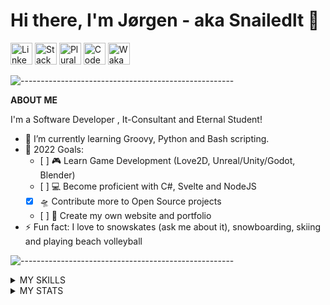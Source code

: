 # Hi there, I'm Jørgen - aka Snailedlt 👋

[<img title="Linkedin" height=35px src="https://cdn.jsdelivr.net/gh/devicons/devicon/icons/linkedin/linkedin-original.svg" />][Linkedin]
[<img title="StackOverflow" height=35px src="https://upload.wikimedia.org/wikipedia/commons/e/ef/Stack_Overflow_icon.svg" />][StackOverflow]
[<img title="Pluralsight" height=35px src="https://user-images.githubusercontent.com/43886029/184349691-bc76017d-1548-4663-8aad-8c1415b99f27.svg" />][Pluralsight]
[<img title="Codewars" height=35px src="https://www.codewars.com/packs/assets/logo.61192cf7.svg" />][Codewars]
[<img title="WakaTime" height=35px src="https://user-images.githubusercontent.com/43886029/193454699-4bd4e5d2-4dfb-4093-bd2a-35915fe0daf4.svg" />][WakaTime]

![-----------------------------------------------------](
https://raw.githubusercontent.com/andreasbm/readme/master/assets/lines/aqua.png)

**ABOUT ME**

I'm a Software Developer , It-Consultant and Eternal Student!
- 🌱 I’m currently learning Groovy, Python and Bash scripting.
- 🥅 2022 Goals: 
  - [ ] 🎮 Learn Game Development (Love2D, Unreal/Unity/Godot, Blender)
  - [ ] 💻 Become proficient with C#, Svelte and NodeJS
  - [x] 🛸 Contribute more to Open Source projects
  - [ ] 📄 Create my own website and portfolio
- ⚡ Fun fact: I love to snowskates (ask me about it), snowboarding, skiing and playing beach volleyball

![-----------------------------------------------------](
https://raw.githubusercontent.com/andreasbm/readme/master/assets/lines/aqua.png)

<details>
  <summary>MY SKILLS </summary>

<div align="center"><i>Languages, Frameworks and Databases are ordered by proficiency (highest to lowest)</i><div/>

<div align="center"><b>Languages</b><div/>

[<img alt="Java" title="Java" width="35px" src="https://cdn.jsdelivr.net/gh/devicons/devicon/icons/java/java-original.svg" />][Java meme]
[<img alt="JavaScript" title="JavaScript" width="35px" src="https://cdn.jsdelivr.net/gh/devicons/devicon/icons/javascript/javascript-original.svg" />][JavaScript meme]
[<img alt="C#" title="C#" width="35px" src="https://cdn.jsdelivr.net/gh/devicons/devicon/icons/csharp/csharp-original.svg" />][C# meme]
[<img alt="Groovy" title="Groovy" width="35px" src="https://cdn.jsdelivr.net/gh/devicons/devicon/icons/groovy/groovy-original.svg" />][Groovy meme]
[<img alt="Bash" title="Bash" width="35px" src="https://cdn.jsdelivr.net/gh/devicons/devicon/icons/bash/bash-original.svg" />][Bash meme]
[<img alt="Python" title="Python" width="35px" src="https://cdn.jsdelivr.net/gh/devicons/devicon/icons/python/python-original.svg" />][Python meme]
[<img alt="Kotlin" title="Kotlin" width="35px" src="https://cdn.jsdelivr.net/gh/devicons/devicon/icons/kotlin/kotlin-original.svg" />][Kotlin meme]
[<img alt="HTML5" title="HTML5" width="35px" src="https://cdn.jsdelivr.net/gh/devicons/devicon/icons/html5/html5-original.svg" />][HTML5 meme]
[<img alt="PHP" title="PHP" width="35px" src="https://cdn.jsdelivr.net/gh/devicons/devicon/icons/php/php-original.svg" />][PHP meme]
[<img alt="CSS3" title="CSS3" width="35px" src="https://cdn.jsdelivr.net/gh/devicons/devicon/icons/css3/css3-original.svg" />][CSS3 meme]
[<img alt="Lua" title="Lua" width="35px" src="https://cdn.jsdelivr.net/gh/devicons/devicon/icons/lua/lua-original.svg" />][Lua meme]

<div align="center"><b>Frameworks and Libraries</b><div/>

<img alt="Svelte" title="Svelte" width="35px" src="https://cdn.jsdelivr.net/gh/devicons/devicon/icons/svelte/svelte-original.svg" />
<img alt="Vue" title="Vue" width="35px" src="https://cdn.jsdelivr.net/gh/devicons/devicon/icons/vuejs/vuejs-original.svg" />
<img alt="Laravel" title="Laravel" width="35px" src="https://cdn.jsdelivr.net/gh/devicons/devicon/icons/laravel/laravel-plain.svg" />
<img alt="Discord.js" title="Discord.js" width="35px" src="https://cdn.jsdelivr.net/gh/devicons/devicon/icons/discordjs/discordjs-original.svg" />
<img alt="Node.js" title="Node.js" width="35px" src="https://cdn.jsdelivr.net/gh/devicons/devicon/icons/nodejs/nodejs-original.svg" />
<img alt="React" title="React" width="35px" src="https://cdn.jsdelivr.net/gh/devicons/devicon/icons/react/react-original.svg" />
<img alt="Meteor" title="Meteor" width="35px" src="https://cdn.jsdelivr.net/gh/devicons/devicon/icons/meteor/meteor-original.svg" />

<div align="center"><b>Databases</b><div/>

<img alt="Azure SQL Database" title="Azure SQL Database" width="35px" src="https://code.benco.io/icon-collection/azure-docs/sql-database.svg" />
<img alt="MariaDB" title="MariaDB" width="35px" src="https://mariadb.com/wp-content/uploads/2019/11/mariadb-logo-vertical_blue.svg" />
<img alt="MySQL" title="MySQL" width="35px" src="https://cdn.jsdelivr.net/gh/devicons/devicon/icons/mysql/mysql-original.svg" />
<img alt="SQLite" title="SQLite" width="35px" src="https://cdn.jsdelivr.net/gh/devicons/devicon/icons/sqlite/sqlite-original.svg" />
<img alt="MongoDB" title="MongoDB" width="35px" src="https://cdn.jsdelivr.net/gh/devicons/devicon/icons/mongodb/mongodb-original.svg" />

<div align="center"><b>IDE's and Code Editors</b><div/>

<img alt="Visual Studio Code" title="Visual Studio Code" width="35px" src="https://cdn.jsdelivr.net/gh/devicons/devicon/icons/vscode/vscode-original.svg" />
<img alt="Android Studio" title="Android Studio" width="35px" src="https://cdn.jsdelivr.net/gh/devicons/devicon/icons/androidstudio/androidstudio-original.svg" />
<img alt="WebStorm" title="WebStorm" width="35px" src="https://cdn.freebiesupply.com/logos/large/2x/webstorm-icon-logo-svg-vector.svg" />
<img alt="PHPStorm" title="PHPStorm" width="35px" src="https://cdn.freebiesupply.com/logos/large/2x/phpstorm-1-logo-svg-vector.svg" />
<img alt="IntelliJ" title="IntelliJ" width="35px" src="https://cdn.freebiesupply.com/logos/large/2x/intellij-idea-1-logo-svg-vector.svg" />
<img alt="Netbeans" title="Netbeans" width="35px" src="https://upload.wikimedia.org/wikipedia/commons/9/98/Apache_NetBeans_Logo.svg" />
<img alt="Visual Studio" title="Visual Studio" width="35px" src="https://cdn.jsdelivr.net/gh/devicons/devicon/icons/visualstudio/visualstudio-plain.svg" />

<div align="center"><b>Tools</b><div/>

[<img alt="Git" title="Git" width="35px" src="https://cdn.jsdelivr.net/gh/devicons/devicon/icons/git/git-original.svg" />][Git meme]
[<picture>
  <source media="(prefers-color-scheme: dark)" srcset="https://user-images.githubusercontent.com/43886029/180790910-37fc43da-eb83-4db6-9079-469fe83be1d5.svg">
  <img alt="GitHub" title="GitHub" width="35px"  src="https://cdn.jsdelivr.net/gh/devicons/devicon/icons/github/github-original.svg">
</picture>][GitHub meme]
[<img alt="GitLab" title="GitLab" width="35px" src="https://cdn.jsdelivr.net/gh/devicons/devicon/icons/gitlab/gitlab-original.svg" />][GitLab meme]
[<img alt="BitBucket" title="BitBucket" width="35px" src="https://cdn.jsdelivr.net/gh/devicons/devicon/icons/bitbucket/bitbucket-original.svg" />][BitBucket meme]
[<img alt="Azure DevOps" title="Azure DevOps" width="35px" src="https://cdn.jsdelivr.net/npm/simple-icons@3.13.0/icons/azuredevops.svg" />][Azure DevOps meme]
[<img alt="Azure" title="Azure" width="35px" src="https://cdn.jsdelivr.net/gh/devicons/devicon/icons/azure/azure-original.svg" />][Azure meme]
[<img alt="Azure Data Factory" title="Azure Data Factory" width="35px" src="https://code.benco.io/icon-collection/azure-docs/data-factory.svg" />][Azure Data Factory meme]
[<img alt="Azure Logic Apps" title="Azure Logic Apps" width="35px" src="https://code.benco.io/icon-collection/azure-docs/logic-apps.svg" />][Azure Logic Apps meme]
[<img alt="Power BI" title="Power BI" width="35px" src="https://powerbi.microsoft.com/pictures/application-logos/svg/powerbi.svg" />][Power Bi meme]
[<img alt="Jira" title="Jira" width="35px" src="https://cdn.jsdelivr.net/gh/devicons/devicon/icons/jira/jira-original.svg" />][Jira meme]
[<img alt="Confluence" title="Confluence" width="35px" src="https://cdn.jsdelivr.net/gh/devicons/devicon/icons/confluence/confluence-original.svg" />][Confluence meme]
[<img alt="Trello" title="Trello" width="35px" src="https://cdn.jsdelivr.net/gh/devicons/devicon/icons/trello/trello-plain.svg" />][Trello meme]
[<img alt="IFTTT" title="IFTTT" width="35px" src="https://cdn.jsdelivr.net/gh/devicons/devicon/icons/ifttt/ifttt-original.svg" />][IFTTT meme]
[<img alt="Jenkins" title="Jenkins" width="35px" src="https://cdn.jsdelivr.net/gh/devicons/devicon/icons/jenkins/jenkins-original.svg" />][Jenkins meme]
[<img alt="Maven" title="Maven" width="35px" src="https://user-images.githubusercontent.com/43886029/158700244-8b9a5dd1-53e8-4ea5-a0d5-3727094a35d6.svg" />][Maven meme]

<div align="center"><b>Operating Systems</b><div/>

<img alt="Windows 10" title="Windows 10" width="35px" src="https://upload.wikimedia.org/wikipedia/commons/4/48/Windows_logo_-_2012_%28dark_blue%29.svg" />
<img alt="Linux" title="Linux" width="35px" src="https://cdn.jsdelivr.net/gh/devicons/devicon/icons/linux/linux-original.svg" />
<img alt="Ubuntu" title="Ubuntu" width="35px" src="https://cdn.jsdelivr.net/gh/devicons/devicon/icons/ubuntu/ubuntu-plain.svg" />

<div align="center"><b>Game Development</b><div/>

[<img alt="Unity" title="Unity" width="35px" src="https://cdn.jsdelivr.net/gh/devicons/devicon/icons/unity/unity-original.svg" />][Unity meme]
[<img alt="LOVE2D" title="LOVE2D" width="35px" src="https://user-images.githubusercontent.com/43886029/169504610-658aacdf-ee9c-41f3-aad2-5eebaa3f5d26.png" />][LOVE2D meme]

</details>

<details>
  <summary>MY STATS</summary>  

*Check out [my wakatime profile](https://wakatime.com/@Snailedlt) to see more stats*
<img align="left" width="100%" alt="Snailedlt's GitHub Stats" src="https://github-readme-stats.vercel.app/api?username=Snailedlt&&theme=react-dark&show_icons=true&hide_border=true&bg_color=0d1117&title_color=22eded&icon_color=22eded&text_color=cacaca&color=22eded&border_radius=0&count_private=true" />
<img align="left" width="100%" alt="Snailedlt's GitHub Contributions Graph" src="https://activity-graph.herokuapp.com/graph?username=Snailedlt&theme=react-dark&bg_color=0d1117&color=22eded&line=22eded&point=00000000&area=true&area_color=22EDED&hide_border=true&custom_title=Contributions">

  
  <!--START_SECTION:waka-->
![Code Time](http://img.shields.io/badge/Code%20Time-289%20hrs%2050%20mins-blue)

![Profile Views](http://img.shields.io/badge/Profile%20Views-26-blue)

![Lines of code](https://img.shields.io/badge/From%20Hello%20World%20I%27ve%20Written-59%20Thousand%20lines%20of%20code-blue)

**I'm a Night 🦉** 

```text
🌞 Morning    32 commits     ██░░░░░░░░░░░░░░░░░░░░░░░   8.84% 
🌆 Daytime    133 commits    █████████░░░░░░░░░░░░░░░░   36.74% 
🌃 Evening    127 commits    ████████░░░░░░░░░░░░░░░░░   35.08% 
🌙 Night      70 commits     ████░░░░░░░░░░░░░░░░░░░░░   19.34%

```
📅 **I'm Most Productive on Friday** 

```text
Monday       51 commits     ███░░░░░░░░░░░░░░░░░░░░░░   14.09% 
Tuesday      51 commits     ███░░░░░░░░░░░░░░░░░░░░░░   14.09% 
Wednesday    53 commits     ███░░░░░░░░░░░░░░░░░░░░░░   14.64% 
Thursday     43 commits     ███░░░░░░░░░░░░░░░░░░░░░░   11.88% 
Friday       71 commits     █████░░░░░░░░░░░░░░░░░░░░   19.61% 
Saturday     34 commits     ██░░░░░░░░░░░░░░░░░░░░░░░   9.39% 
Sunday       59 commits     ████░░░░░░░░░░░░░░░░░░░░░   16.3%

```


📊 **This Week I Spent My Time On** 

```text
💬 Programming Languages: 
Svelte                   10 hrs 34 mins      ████████████████████░░░░░   81.68% 
YAML                     58 mins             ██░░░░░░░░░░░░░░░░░░░░░░░   7.6% 
JSON                     36 mins             █░░░░░░░░░░░░░░░░░░░░░░░░   4.71% 
XML                      12 mins             ░░░░░░░░░░░░░░░░░░░░░░░░░   1.6% 
Bash                     12 mins             ░░░░░░░░░░░░░░░░░░░░░░░░░   1.59%

🔥 Editors: 
VS Code                  12 hrs 56 mins      █████████████████████████   100.0%

💻 Operating System: 
Windows                  12 hrs 56 mins      █████████████████████████   100.0%

```


 Last Updated on 27/10/2022 12:39:40 UTC
<!--END_SECTION:waka-->
</details>


[linkedin]: https://www.linkedin.com/in/j%C3%B8rgen-kalsnes-hagen/

<!-- 
  -- MEMES 
  -->
<!-- Programming Languages -->
[Java meme]: https://programmerhumor.io/wp-content/webp-express/webp-images/doc-root/wp-content/uploads/2021/11/programmerhumor-io-java-memes-backend-memes-98d607643ca200e-608x703.jpg.webp
[Kotlin meme]: https://pbs.twimg.com/media/EQf-wm_XUAEcbBq.jpg
[JavaScript meme]: https://programmerhumor.io/wp-content/webp-express/webp-images/doc-root/wp-content/uploads/2021/09/programmerhumor-io-java-memes-javascript-memes-0fd04525696ec49-608x925.png.webp
[HTML5 meme]: https://programmerhumor.io/wp-content/webp-express/webp-images/doc-root/wp-content/uploads/2021/10/programmerhumor-io-programming-memes-frontend-memes-c590882db3f917d-608x728.jpg.webp
[C# meme]: https://programmerhumor.io/programming-memes/java-bros-3/
[PHP meme]: https://programmerhumor.io/wp-content/webp-express/webp-images/doc-root/wp-content/uploads/2021/05/programmerhumor-io-614c5b412d-608x949.jpg.webp
[CSS3 meme]: https://miro.medium.com/max/1000/1*xi7ddfL9LpTH-pdY20Y_Cw.gif
[Lua meme]: https://i.redd.it/t7mtabt8d5nz.jpg
[Python meme]: https://i.redd.it/i0imk0ay05k21.jpg
[Groovy meme]: https://user-images.githubusercontent.com/43886029/157637452-84d3bad7-b57a-4afc-8eda-4adff65118a1.png
[Bash meme]: https://user-images.githubusercontent.com/43886029/162264202-9aee70cd-b119-483e-be1e-aab89985670f.png

<!-- Tools -->
[Git meme]: https://user-images.githubusercontent.com/43886029/157639155-c14530f1-5795-4482-83cf-16809a7aed06.png
[GitHub meme]: https://user-images.githubusercontent.com/43886029/157639602-23052518-3d3a-4f4b-a3b8-7fd289d544cf.png
[GitLab meme]: https://user-images.githubusercontent.com/43886029/157641490-72fd1bfb-29d7-476f-84aa-5bb0c91e4122.png
[BitBucket meme]: https://user-images.githubusercontent.com/43886029/157640660-8897dad3-9e14-4dad-beca-6b229bb73228.png
[Azure meme]: https://user-images.githubusercontent.com/43886029/157645457-fdfc5c73-31d7-4282-98ae-8ca51ec748d9.png
[Azure DevOps meme]: https://user-images.githubusercontent.com/43886029/157641850-86337eeb-a0b9-4a9a-900f-1ab0541e38bb.png
[Azure Data Factory meme]: https://user-images.githubusercontent.com/43886029/157644242-298cafb3-688f-4425-bd14-e76b3147e32b.png
[Azure Logic Apps meme]: https://user-images.githubusercontent.com/43886029/157645139-97761f51-09d5-4380-9a70-496c9aa8f575.png
[Power Bi meme]: https://user-images.githubusercontent.com/43886029/157645773-37dc6d41-64d0-4fff-82a0-f4794d919baf.png
[Jira meme]: https://preview.redd.it/a7598vzeco581.gif?width=480&format=mp4&s=a1fc2ebc9089936dbb1978f383f4a4f3c0e416db
[Confluence meme]: https://user-images.githubusercontent.com/43886029/157646720-2486d4e0-6756-4b9d-b739-520366976d44.png
[Trello meme]: https://user-images.githubusercontent.com/43886029/157647945-be64a8ed-a339-485a-9cd6-6bfcb8c0a521.png
[IFTTT meme]: https://user-images.githubusercontent.com/43886029/157648557-4e2c54e0-b095-45fe-b4b2-c1b20637fd92.png
[Jenkins meme]: https://user-images.githubusercontent.com/43886029/157637933-ab947763-6f73-4e78-8495-11f31d552d3f.png
[Maven meme]: https://user-images.githubusercontent.com/43886029/158696683-d101dea1-ab00-47b4-8020-e43ce3920534.png

<!-- Game Development-->
[Unity meme]: https://user-images.githubusercontent.com/43886029/169505596-37343310-b153-4e41-8f37-4cb6b48a48cf.png
[LOVE2D meme]: https://user-images.githubusercontent.com/43886029/169507210-d0df3862-06e2-4fb7-b4ee-7a8b5318f1f9.png

<!-- Socials links -->
[Linkedin]: https://www.linkedin.com/in/jorgenkh/
[Pluralsight]: https://app.pluralsight.com/profile/jorgenh
[StackOverflow]: https://stackoverflow.com/users/12206312
[Codewars]: https://www.codewars.com/users/Snailedlt
[WakaTime]: https://wakatime.com/@Snailedlt

